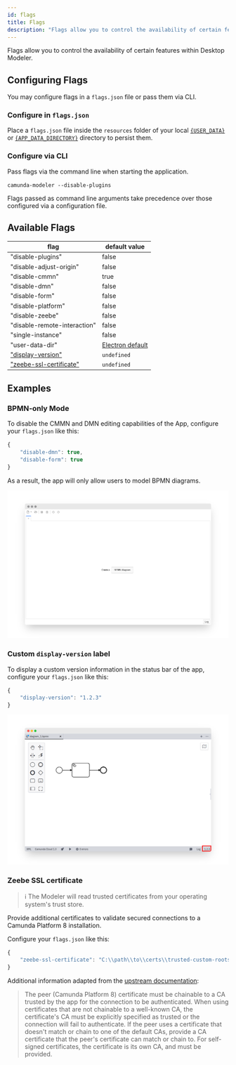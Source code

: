 ```yaml
---
id: flags
title: Flags
description: "Flags allow you to control the availability of certain features within Desktop Modeler."
---
```


Flags allow you to control the availability of certain features within Desktop Modeler.

## Configuring Flags

You may configure flags in a `flags.json` file or pass them via CLI.

### Configure in `flags.json`

Place a `flags.json` file inside the `resources` folder of your local [`{USER_DATA}`](../search-paths#user-data-directory) or [`{APP_DATA_DIRECTORY}`](../search-paths#app-data-directory) directory to persist them.

### Configure via CLI

Pass flags via the command line when starting the application.

```
camunda-modeler --disable-plugins
```

Flags passed as command line arguments take precedence over those configured via a configuration file.

## Available Flags

| flag                                               | default value                       |
| -------------------------------------------------- | ----------------------------------- |
| "disable-plugins"                                  | false                               |
| "disable-adjust-origin"                            | false                               |
| "disable-cmmn"                                     | true                                |
| "disable-dmn"                                      | false                               |
| "disable-form"                                     | false                               |
| "disable-platform"                                 | false                               |
| "disable-zeebe"                                    | false                               |
| "disable-remote-interaction"                       | false                               |
| "single-instance"                                  | false                               |
| "user-data-dir"                                    | [Electron default](../search-paths) |
| ["display-version"](#custom-display-version-label) | `undefined`                         |
| ["zeebe-ssl-certificate"](#zeebe-ssl-certificate)  | `undefined`                         |

## Examples

### BPMN-only Mode

To disable the CMMN and DMN editing capabilities of the App, configure your `flags.json` like this:

```js
{
    "disable-dmn": true,
    "disable-form": true
}
```

As a result, the app will only allow users to model BPMN diagrams.

![BPMN only mode](./img/bpmn-only.png)

### Custom `display-version` label

To display a custom version information in the status bar of the app, configure your `flags.json` like this:

```js
{
    "display-version": "1.2.3"
}
```

![Custom version info](./img/display-version.png)

### Zeebe SSL certificate

> :information_source: The Modeler will read trusted certificates from your operating system's trust store.

Provide additional certificates to validate secured connections to a Camunda Platform 8 installation.

Configure your `flags.json` like this:

```js
{
    "zeebe-ssl-certificate": "C:\\path\\to\\certs\\trusted-custom-roots.pem"
}
```

Additional information adapted from the [upstream documentation](https://nodejs.org/docs/latest/api/tls.html#tlscreatesecurecontextoptions):

> The peer (Camunda Platform 8) certificate must be chainable to a CA trusted by the app for the connection to be authenticated. When using certificates that are not chainable to a well-known CA, the certificate's CA must be explicitly specified as trusted or the connection will fail to authenticate. If the peer uses a certificate that doesn't match or chain to one of the default CAs, provide a CA certificate that the peer's certificate can match or chain to. For self-signed certificates, the certificate is its own CA, and must be provided.
